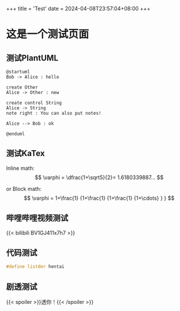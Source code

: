 +++
title = 'Test'
date = 2024-04-08T23:57:04+08:00
+++

# 这是一个测试页面



 ## 测试PlantUML



```plantuml
@startuml
Bob -> Alice : hello

create Other
Alice -> Other : new

create control String
Alice -> String
note right : You can also put notes!

Alice --> Bob : ok

@enduml
```





## 测试KaTex



 Inline math:
$$ \varphi = \dfrac{1+\sqrt5}{2}= 1.6180339887… $$

 or
 Block math:
$$
\varphi = 1+\frac{1} {1+\frac{1} {1+\frac{1} {1+\cdots} } }
$$


## 哔哩哔哩视频测试

{{< bilibili BV1GJ411x7h7 >}}



## 代码测试



```cpp
#define listder hentai
```



## 剧透测试



{{< spoiler >}}透你！{{< /spoiler >}}
